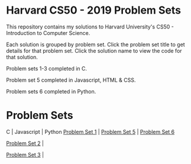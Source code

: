 # Harvard CS50 - 2019 Problem Sets
This repository contains my solutions to Harvard University's CS50 - Introduction to Computer Science.

Each solution is grouped by problem set. Click the problem set title to get details for that problem set. Click the solution name to view the code for that solution.

Problem sets 1-3 completed in C.

Problem set 5 completed in Javascript, HTML & CSS.

Problem sets 6 completed in Python.

# Problem Sets

  C | Javascript | Python
 [Problem Set 1](https://docs.cs50.net/2019/x/psets/1/index.html "Problem Set 1") | [Problem Set 5](https://docs.cs50.net/2019/x/psets/5/index.html "Problem Set 1") | [Problem Set 6](https://docs.cs50.net/2019/x/psets/6/index.html "Problem Set 1")

 [Problem Set 2](https://docs.cs50.net/2019/x/psets/2/index.html "Problem Set 1") |

 [Problem Set 3](https://docs.cs50.net/2019/x/psets/3/index.html "Problem Set 1") |
